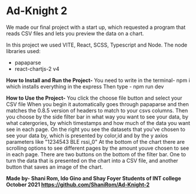 # Ad-Knight 2
We made our final project with a start up, which requested a program that reads CSV files and lets you preview the data on a chart.

In this project we used VITE, React, SCSS, Typescript and Node.
The node libraries used:
- papaparse
- react-chartjs-2 v4

**How to Install and Run the Project-**
You need to write in the terminal- npm i 
which installs everything in the express
Then type  - npm run dev


**How to Use the Project-**
You click the choose file button and select your CSV file
When you begin it automatically  goes through papaparse and then matches the  0.8.5 version of headers to match to your csvs columns.
Then you choose by the side filter bar in what way you want to see your data, by what catergories, by which timestamps and how much of the data you want see in each page.
On the right you see the datasets that you've chosen to see your data by, which is presented by color,id and by the y axios parameters like "1234543 BLE rssi_0"
At the bottom of the chart there are scrolling options to see different pages by the amount youve chosen to see in each page.
There are two buttons on the bottom of the filter bar. One to turn the data that is presented on the chart into a CSV file, and another button that saves an image of the chart.

**Made by-
Shani Rom, Ido Gino and Shay Foyer
Students of INT college October 2021
https://github.com/ShaniRom/Ad-Knight-2**
